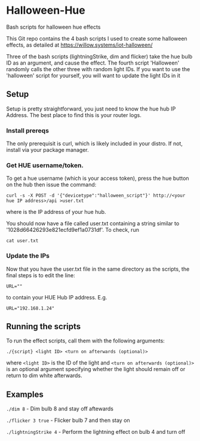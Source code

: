 # Halloween-Hue

Bash scripts for halloween hue effects 



This Git repo contains the 4 bash scripts I used to create some halloween effects, as detailed at https://willow.systems/iot-halloween/

Three of the bash scripts (lightningStrike, dim and flicker) take the hue bulb ID as an argument, and cause the effect. The fourth script 'Halloween' randomly calls the other three with random light IDs. If you want to use the 'halloween' script for yourself, you will want to update the light IDs in it

## Setup

Setup is pretty straightforward, you just need to know the hue hub IP Address. The best place to find this is your router logs. 

### Install prereqs

The only prerequisit is curl, which is likely included in your distro. If not, install via your package manager.

### Get HUE username/token.

To get a hue username (which is your access token), press the hue button on the hub then issue the command: 


`curl -s -X POST -d '{"devicetype":"halloween_script"}' http://<your hue IP address>/api >user.txt`


where <your hue IP address> is the IP address of your hue hub.

You should now have a file called user.txt containing a string similar to '1028d66426293e821ecfd9ef1a0731df'. To check, run 

`cat user.txt`

### Update the IPs

Now that you have the user.txt file in the same directory as the scripts, the final steps is to edit the line:

`URL=""`

to contain your HUE Hub IP address. E.g.

`URL="192.168.1.24"`

## Running the scripts

To run the effect scripts, call them with the following arguments:

`./{script} <light ID> <turn on afterwards (optional)>`

where `<light ID>` is the ID of the light and `<turn on afterwards (optional)>` is an optional argument specifying whether the light should remain off or return to dim white afterwards.

## Examples

`./dim 8` - Dim bulb 8 and stay off aftewards

`./flicker 3 true` - Flicker bulb 7 and then stay on

`./lightningStrike 4` - Perform the lightning effect on bulb 4 and turn off






